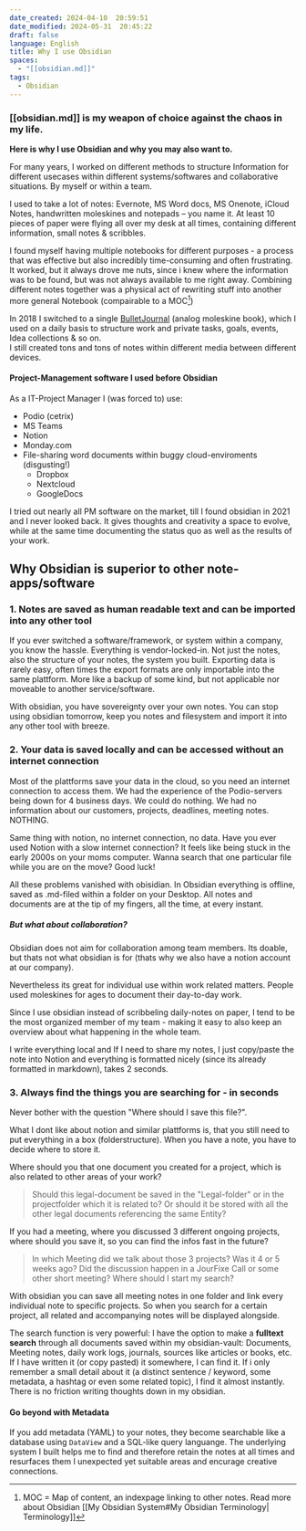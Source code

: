 ```yaml
---
date_created: 2024-04-10  20:59:51
date_modified: 2024-05-31  20:45:22
draft: false
language: English
title: Why I use Obsidian
spaces:
  - "[[obsidian.md]]"
tags:
  - Obsidian
---
```

### [[obsidian.md]] is my weapon of choice against the chaos in my life.

**Here is why I use Obsidian and why you may also want to.**

For many years, I worked on different methods to structure Information for different usecases within different systems/softwares and collaborative situations. By myself or within a team.

I used to take a lot of notes: Evernote, MS Word docs, MS Onenote, iCloud Notes, handwritten moleskines and notepads – you name it.
At least 10 pieces of paper were flying all over my desk at all times, containing different information, small notes & scribbles.

I found myself having multiple notebooks for different purposes - a process that was effective but also incredibly time-consuming and often frustrating. It worked, but it always drove me nuts, since i knew where the information was to be found, but was not always available to me right away. Combining different notes together was a physical act of rewriting stuff into another more general Notebook (compairable to a MOC[^1])

In 2018 I switched to a single [BulletJournal](https://bulletjournal.com/blogs/faq) (analog moleskine book), which I used on a daily basis to structure work and private tasks, goals, events, Idea collections & so on.  
I still created tons and tons of notes within different media between different devices.

#### Project-Management software I used before Obsidian

As a IT-Project Manager I (was forced to) use:

- Podio (cetrix)
- MS Teams
- Notion
- Monday.com
- File-sharing word documents within buggy cloud-enviroments (disgusting!)
    - Dropbox
    - Nextcloud
    - GoogleDocs

I tried out nearly all PM software on the market, till I found obsidian in 2021 and I never looked back.
It gives thoughts and creativity a space to evolve, while at the same time documenting the status quo as well as the results of your work.

## Why Obsidian is superior to other note-apps/software

### 1. Notes are saved as human readable text and can be imported into any other tool

If you ever switched a software/framework, or system within a company, you know the hassle. Everything is vendor-locked-in.
Not just the notes, also the structure of your notes, the system you built. Exporting data is rarely easy, often times the export formats are only importable into the same plattform. More like a backup of some kind, but not applicable nor moveable to another service/software.

With obsidian, you have sovereignty over your own notes. You can stop using obsidian tomorrow, keep you notes and filesystem and import it into any other tool with breeze.

### 2. Your data is saved locally and can be accessed without an internet connection

Most of the plattforms save your data in the cloud, so you need an internet connection to access them.
We had the experience of the Podio-servers being down for 4 business days.
We could do nothing. We had no information about our customers, projects, deadlines, meeting notes. NOTHING.

Same thing with notion, no internet connection, no data.
Have you ever used Notion with a slow internet connection? It feels like being stuck in the early 2000s on your moms computer. Wanna search that one particular file while you are on the move? Good luck!


All these problems vanished with obisidian.
In Obsidian everything is offline, saved as .md-filed within a folder on your Desktop. All notes and documents are at the tip of my fingers, all the time, at every instant.

##### But what about collaboration?

Obsidian does not aim for collaboration among team members. Its doable, but thats not what obsidian is for (thats why we also have a notion account at our company).

Nevertheless its great for individual use within work related matters. People used moleskines for ages to document their day-to-day work.

Since I use obsidian instead of scribbeling daily-notes on paper, I tend to be the most organized member of my team - making it easy to also keep an overview about what happening in the whole team.

I write everything local and If I need to share my notes, I just copy/paste the note into Notion and everything is formatted nicely (since its already formatted in markdown), takes 2 seconds.

### 3. Always find the things you are searching for - in seconds

Never bother with the question "Where should I save this file?".

What I dont like about notion and similar plattforms is, that you still need to put everything in a box (folderstructure). When you have a note, you have to decide where to store it.

Where should you that one document you created for a project, which is also related to other areas of your work?

> Should this legal-document be saved in the "Legal-folder" or in the projectfolder which it is related to? Or should it be stored with all the other legal documents referencing the same Entity?


If you had a meeting, where you discussed 3 different ongoing projects, where should you save it, so you can find the infos fast in the future?

> In which Meeting did we talk about those 3 projects?
> Was it 4 or 5 weeks ago? Did the discussion happen in a JourFixe Call or some other short meeting? Where should I start my search?

With obsidian you can save all meeting notes in one folder and link every individual note to specific projects. So when you search for a certain project, all related and accompanying notes will be displayed alongside.

The search function is very powerful:
I have the option to make a **fulltext search** through all documents saved within my obsidian-vault: Documents, Meeting notes, daily work logs, journals, sources like articles or books, etc.
If I have written it (or copy pasted) it somewhere, I can find it.
If i only remember a small detail about it (a distinct sentence / keyword, some metadata, a hashtag or even some related topic), I find it almost instantly.
There is no friction writing thoughts down in my obsidian.

#### Go beyond with Metadata

If you add metadata (YAML) to your notes, they become searchable like a database using `DataView` and a SQL-like query languange.
The underlying system I built helps me to find and therefore retain the notes at all times and resurfaces them I unexpected yet suitable areas and encurage creative connections.

[^1]: MOC = Map of content, an indexpage linking to other notes. Read more about Obsidian [[My Obsidian System#My Obsidian Terminology| Terminology]]